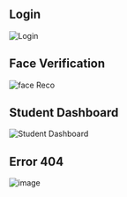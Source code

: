 ## Login
![Login](https://github.com/Kushalobroy/Written-Examination-System-Using-Blockchain-IPFS-and-Machine-Learning/assets/92447922/282405b6-d3e8-4ae0-ac48-4429e6265a65)

## Face Verification
![face Reco](https://github.com/Kushalobroy/Written-Examination-System-Using-Blockchain-IPFS-and-Machine-Learning/assets/92447922/aa440403-88f9-4d5e-ac89-3bf298e94a2c)

## Student Dashboard
![Student Dashboard](https://github.com/Kushalobroy/Written-Examination-System-Using-Blockchain-IPFS-and-Machine-Learning/assets/92447922/cf740953-db9b-4254-b1a7-8f2024a7b9c5)

## Error 404
![image](https://github.com/Kushalobroy/Written-Examination-System-Using-Blockchain-IPFS-and-Machine-Learning/assets/92447922/4dece7d5-51b6-435b-a16e-30292a070e2e)



